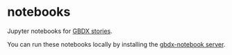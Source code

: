 # notebooks

Jupyter notebooks for [GBDX stories](gbdxstories.digitalglobe.com).

You can run these notebooks locally by installing the [gbdx-notebook server](https://github.com/PlatformStories/gbdx-notebook). 
